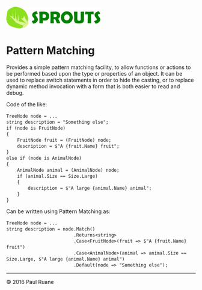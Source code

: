 ![S·P·R·O·U·T·S](https://raw.githubusercontent.com/oniony/Sprouts/master/Graphics/Sprouts.png)

Pattern Matching
================

Provides a simple pattern matching facility, to allow functions or actions to be performed
based upon the type or properties of an object. It can be used to replace switch statements
in order to hide the casting, or to replace dynamic method invocation with a form that is both easier
to read and debug.

Code of the like:

    TreeNode node = ...
    string description = "Something else";
    if (node is FruitNode)
    {
        FruitNode fruit = (FruitNode) node;
        description = $"A {fruit.Name} fruit";
    }
    else if (node is AnimalNode)
    {
        AnimalNode animal = (AnimalNode) node;
        if (animal.Size == Size.Large)
        {
            description = $"A large {animal.Name} animal";
        }
    }

Can be written using Pattern Matching as:

    TreeNode node = ...
    string description = node.Match()
                             .Returns<string>
                             .Case<FruitNode>(fruit => $"A {fruit.Name} fruit")
                             .Case<AnimalNode>(animal => animal.Size == Size.Large, $"A large {animal.Name} animal")
                             .Default(node => "Something else");

- - - 

© 2016 Paul Ruane
